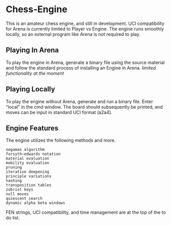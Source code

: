 # Chess-Engine

This is an amateur chess engine, and still in development. UCI compatibility for Arena is currently limited to Player vs Engine. The engine runs smoothly locally, so an external program like Arena is not required to play. 

## Playing In Arena

To play the engine in Arena, generate a binary file using the source material and follow the standard process of installing an Engine in Arena. *limited functionality at the moment*

## Playing Locally

To play the engine without Arena, generate and run a binary file. Enter "local" in the cmd window. The board should subsequently be printed, and moves can be input in standard UCI format (a2a4).

## Engine Features

The engine utilizes the following methods and more.  

```
negamax algorithm
forsyth–edwards notation
material evaluation
mobility evaluation
pruning
iterative deepening 
principle variations
hashing
transposition tables
zobrist keys
null moves
quiescent search
dynamic alpha beta windows
```
FEN strings, UCI compatibility, and time management are at the top of the to do list.
